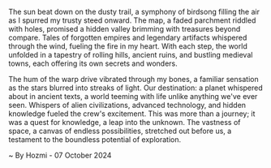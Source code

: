 
The sun beat down on the dusty trail, a symphony of birdsong filling the air as I spurred my trusty steed onward. The map, a faded parchment riddled with holes, promised a hidden valley brimming with treasures beyond compare. Tales of forgotten empires and legendary artifacts whispered through the wind, fueling the fire in my heart. With each step, the world unfolded in a tapestry of rolling hills, ancient ruins, and bustling medieval towns, each offering its own secrets and wonders. 

The hum of the warp drive vibrated through my bones, a familiar sensation as the stars blurred into streaks of light. Our destination: a planet whispered about in ancient texts, a world teeming with life unlike anything we've ever seen. Whispers of alien civilizations, advanced technology, and hidden knowledge fueled the crew's excitement. This was more than a journey; it was a quest for knowledge, a leap into the unknown. The vastness of space, a canvas of endless possibilities, stretched out before us, a testament to the boundless potential of exploration. 

~ By Hozmi - 07 October 2024

